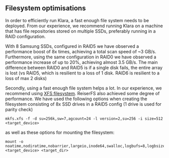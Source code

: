 ## Filesystem optimisations

In order to efficiently run Klara, a fast enough file system needs to be deployed. From our experience, we recommend running Klara on a machine that has file repositories stored on multiple SSDs, preferably running in a RAID configuration.

With 8 Samsung SSDs, configured in RAID5 we have observed a performance boost of 8x times, achieving a total scan speed of ~3 GB/s. Furthermore, using the same configuration in RAID0 we have observed a performance increase of up to 20%, achieving almost 3.5 GB/s. The main difference between RAID0 and RAID5 is if a single disk fails, the entire array is lost (vs RAID5, which is resilient to a loss of 1 disk. RAID6 is resilient to a loss of max 2 disks)

Secondly, using a fast enough file system helps a lot. In our experience, we recommend using [XFS filesystem](https://en.wikipedia.org/wiki/XFS). ReiserFS also achieved some degree of performance. We have used the following options when creating the filesystem consisting of 8x SSD drives in a RAID5 config (1 drive is used for parity check)


```
mkfs.xfs -f -d su=256k,sw=7,agcount=24 -l version=2,su=256 -i size=512 <target_device>
```

as well as these options for mounting the filesystem:

```
mount -o noatime,nodiratime,nobarrier,largeio,inode64,swalloc,logbufs=8,logbsize=256k,allocsize=131072k <target_device> <target_dir>


